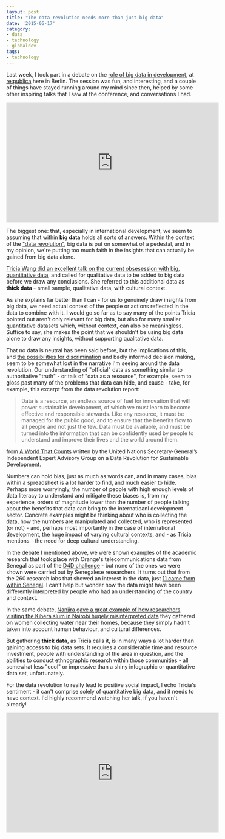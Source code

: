 ```yaml
---
layout: post
title: "The data revolution needs more than just big data"
date: '2015-05-17'
category:
- data
- technology
- globaldev
tags:
- technology
---
```


Last week, I took part in a debate on the [role of big data in development](https://www.youtube.com/watch?v=FAoQHJH6l8Y), at [re:publica](http://re-publica.de/) here in Berlin. The session was fun, and interesting, and a couple of things have stayed running around my mind since then, helped by some other inspiring talks that I saw at the conference, and conversations I had. 

<iframe width="560" height="315" src="https://www.youtube.com/embed/FAoQHJH6l8Y" frameborder="0" allowfullscreen></iframe>

The biggest one: that, especially in international development, we seem to assuming that within **big data** holds all sorts of answers. Within the context of the ["data revolution"](http://www.undatarevolution.org/), big data is put on somewhat of a pedestal, and in my opinion, we're putting too much faith in the insights that can actually be gained from big data alone.

<!--more-->

[Tricia Wang did an excellent talk on the current obsesession with big, quantitative data,](https://re-publica.de/session/how-avoid-curses-era-big-data) and called for qualitative data to be added to big data before we draw any conclusions. She referred to this additional data as **thick data** - small sample, qualitative data, with cultural context.

As she explains far better than I can - for us to genuinely draw insights from big data, we need actual context of the people or actions reflected in the data to combine with it. I would go so far as to say many of the points Tricia pointed out aren't only relevant for big data, but also for many smaller quantitative datasets which, without context, can also be meaningless. Suffice to say, she makes the point that we shouldn't be using big data alone to draw any insights, without supporting qualitative data.

That no data is neutral has been said before, but the implications of this, and [the possibilities for discrimination](https://www.newamerica.org/downloads/OTI-Data-an-Discrimination-FINAL-small.pdf) and badly informed decision making, seem to be somewhat lost in the narrative I'm seeing around the data revolution. Our understanding of "official" data as something similar to authoritative "truth" - or talk of "data as a resource", for example, seem to gloss past many of the problems that data can hide, and cause - take, for example, this excerpt from the data revolution report:

>Data is a resource, an endless source of fuel for innovation that will power sustainable development, of which we must learn to become effective and responsible stewards. Like any resource, it must be managed for the public good, and to ensure that the benefits flow to all people and not just the
few. Data must be available, and must be turned into the information that can be confidently used by people to understand and improve their lives and the world around them.

from [A World That Counts](http://www.undatarevolution.org/wp-content/uploads/2014/12/A-World-That-Counts2.pdf) written by the United Nations Secretary-General’s Independent Expert Advisory Group on a Data Revolution for Sustainable Development.

Numbers can hold bias, just as much as words can, and in many cases, bias within a spreadsheet is a lot harder to find, and much easier to hide. Perhaps more worryingly, the number of people with high enough levels of data literacy to understand and mitigate these biases is, from my experience, orders of magnitude lower than the number of people talking about the benefits that data can bring to the internatioanl development sector. Concrete examples might be thinking about who is collecting the data, how the numbers are manipulated and collected, who is represented (or not) - and, perhaps most importantly in the case of international development, the huge impact of varying cultural contexts, and - as Tricia mentions - the need for deep cultural understanding.

In the debate I mentioned above, we were shown examples of the academic research that took place with Orange's telecommunications data from Senegal as part of the [D4D challenge](http://www.d4d.orange.com/en/home) - but none of the ones we were shown were carried out by Senegalese researchers. It turns out that from the 260 research labs that showed an interest in the data, just [11 came from within Senegal](http://d4d.orange.com/content/download/43330/405662/version/3/file/D4Dchallenge_leaflet_A4_V2Eweblite.pdf). I can't help but wonder how the data might have been differently interpreted by people who had an understanding of the country and context.

In the same debate, [Nanjira gave a great example of how researchers visiting the Kibera slum in Nairobi hugely misinterpreted data](https://youtu.be/FAoQHJH6l8Y?t=32m21s) they gathered on women collecting water near their homes, because they simply hadn't taken into account human behaviour, and cultural differences.

But gathering **thick data**, as Tricia calls it, is in many ways a lot harder than gaining access to big data sets. It requires a considerable time and resource investment, people with understanding of the area in question, and the abilities to conduct ethnographic research within those communities - all somewhat less "cool" or impressive than a shiny infographic or quantitative data set, unfortunately.

For the data revolution to really lead to positive social impact, I echo Tricia's sentiment - it can't comprise solely of quantitative big data, and it needs to have context. I'd highly recommend watching her talk, if you haven't already!

<iframe width="560" height="315" src="https://www.youtube.com/embed/860aspvsS1E" frameborder="0" allowfullscreen></iframe>

